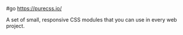 #go https://purecss.io/

A set of small, responsive CSS modules that you can use in every web project.


